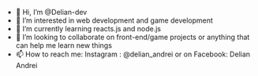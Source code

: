 - 👋 Hi, I’m @Delian-dev
- 👀 I’m interested in web development and game development
- 🌱 I’m currently learning reacts.js and node.js
- 💞️ I’m looking to collaborate on front-end/game projects or anything that can help me learn new things
- 📫 How to reach me: Instagram : @delian_andrei or on Facebook: Delian Andrei

<!---
Delian-dev/Delian-dev is a ✨ special ✨ repository because its `README.md` (this file) appears on your GitHub profile.
You can click the Preview link to take a look at your changes.
--->
